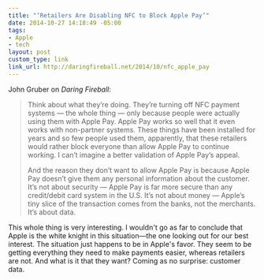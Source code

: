 ```yaml
---
title: "‘Retailers Are Disabling NFC to Block Apple Pay’"
date: 2014-10-27 14:18:49 -05:00
tags:
- Apple
- tech
layout: post
custom_type: link
link_url: http://daringfireball.net/2014/10/nfc_apple_pay
---
```


John Gruber on *Daring Fireball*:

> Think about what they’re doing. They’re turning off NFC payment systems — the whole thing — only because people were actually using them with Apple Pay. Apple Pay works so well that it even works with non-partner systems. These things have been installed for years and so few people used them, apparently, that these retailers would rather block everyone than allow Apple Pay to continue working. I can’t imagine a better validation of Apple Pay’s appeal.
>
> And the reason they don’t want to allow Apple Pay is because Apple Pay doesn’t give them any personal information about the customer. It’s not about security — Apple Pay is far more secure than any credit/debit card system in the U.S. It’s not about money — Apple’s tiny slice of the transaction comes from the banks, not the merchants. It’s about data.

This whole thing is very interesting. I wouldn't go as far to conclude that Apple is the white knight in this situation—the one looking out for our best interest. The situation just happens to be in Apple's favor. They seem to be getting everything they need to make payments easier, whereas retailers are not. And what is it that they want? Coming as no surprise: customer data.
